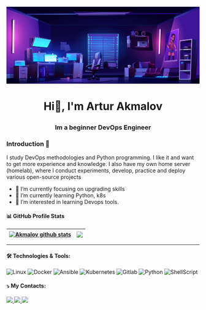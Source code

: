 ![header](https://github.com/akmalovaa/akmalovaa/blob/main/assets/image.jpg?raw=true)
<h1 align="center">

Hi👋, I'm Artur Akmalov 

</h1>
<h3 align="center">Im a beginner DevOps Engineer
</h3>


### Introduction 💬
I study DevOps methodologies and Python programming. I like it and want to get more experience and knowledge. I also have my own home server (homelab), where I conduct experiments, develop, practice and deploy various open-source projects 

- 🔭 I’m currently focusing on upgrading skills
- 🌱 I’m currently learning Python, k8s
- 👀 I’m interested in learning Devops tools.



#### 📊 GitHub Profile Stats
| <a href="#"><img align="center" src="https://github.akmalov.com/api?username=akmalovaa&theme=tokyonight&count_private=true&show_icons=true" alt="Akmalov github stats" /></a> | <a href="https://github.com/akmalovaa"><img align="center" src="https://github.akmalov.com/api/top-langs/?theme=tokyonight&count_private=true&show_icons=true&layout=compact" /></a>
| ------------- | ------------- |



---


#### 🛠️ Technologies & Tools:

<div>
  <img alt="Linux" src="https://img.shields.io/badge/Linux-FCC624?style=for-the-badge&logo=linux&logoColor=black" />
  <img alt="Docker" src="https://img.shields.io/badge/Docker-2496ed?style=for-the-badge&logo=docker&logoColor=white" />
  <img alt="Ansible" src="https://img.shields.io/badge/Ansible-1a1a1a?style=for-the-badge&logo=ansible&logoColor=white" />
  <img alt="Kubernetes" src="https://img.shields.io/badge/Kubernetes-326ce5?style=for-the-badge&logo=kubernetes&logoColor=white" />
  <img alt="Gitlab" src="https://img.shields.io/badge/gitlab%20ci-%23181717.svg?style=for-the-badge&logo=gitlab&logoColor=white" />
  <img alt="Python" src="https://img.shields.io/badge/python-3670A0?style=for-the-badge&logo=python&logoColor=ffdd54" />
  <img alt="ShellScript" src="https://img.shields.io/badge/Shell_Script-121011?style=for-the-badge&logo=gnu-bash&logoColor=white" />


</div>

#### ⤵️ My Contacts:

<div style="display: inline_block">
  <a href="https://www.linkedin.com/in/akmalov-artur/" alt="Linkedin">
    <img src="https://img.shields.io/badge/-Linkedin-0e76a8?style=for-the-badge&logo=Linkedin&logoColor=white" />
  </a>
  <a href="mailto:akmalov.mail@gmail.com" alt="Gmail">
    <img src="https://img.shields.io/badge/-Gmail-d93025?style=for-the-badge&labelColor=d93025&logo=gmail&logoColor=white" />
  </a>
  <a href="https://t.me/AAkmalov" alt="Telegram">
    <img src="https://img.shields.io/badge/-Telegram-2ca5e0?style=for-the-badge&labelColor=2ca5e0&logo=telegram&logoColor=white" />
  </a>
</div>
